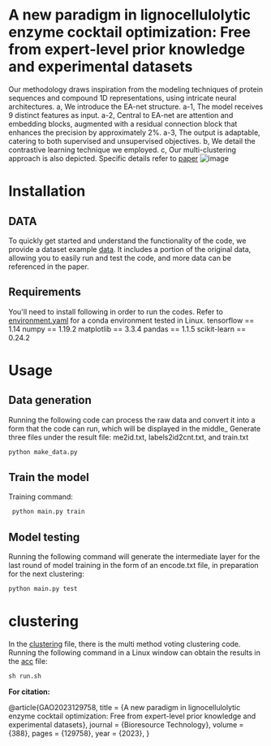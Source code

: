 
# A new paradigm in lignocellulolytic enzyme cocktail optimization: Free from expert-level prior knowledge and experimental datasets

Our methodology draws inspiration from the modeling techniques of protein sequences and compound 1D representations, using intricate neural architectures. a, We introduce the EA-net structure. a-1, The model receives 9 distinct features as input. a-2, Central to EA-net are attention and embedding blocks, augmented with a residual connection block that enhances the precision by approximately 2%. a-3, The output is adaptable, catering to both supervised and unsupervised objectives. b, We detail the contrastive learning technique we employed. c, Our multi-clustering approach is also depicted. Specific details refer to [paper](https://www.sciencedirect.com/science/article/abs/pii/S0960852423011860)
![image](figures/model.png)

# Installation
## DATA

To quickly get started and understand the functionality of the code, we provide a dataset example [data](data). It includes a portion of the original data, allowing you to easily run and test the code, and more data can be referenced in the paper.

## Requirements
You'll need to install following in order to run the codes. Refer to [environment.yaml](environment.yaml) for a conda environment tested in Linux.
tensorflow == 1.14
numpy == 1.19.2
matplotlib == 3.3.4
pandas == 1.1.5
scikit-learn == 0.24.2 

# Usage

## Data generation
Running the following code can process the raw data and convert it into a form that the code can run, which will be displayed in the middle_ Generate three files under the result file: me2id.txt, labels2id2cnt.txt, and train.txt
```python
python make_data.py
 ```
## Train the model
Training command:
```python
 python main.py train
```
## Model testing
Running the following command will generate the intermediate layer for the last round of model training in the form of an encode.txt file, in preparation for the next clustering:
```python
python main.py test
```
# clustering
In the [clustering](clustering) file, there is the multi method voting clustering code. Running the following command in a Linux window can obtain the results in the [acc](clustering/acc) file:
```python
sh run.sh
```

**For citation:**

@article{GAO2023129758,
title = {A new paradigm in lignocellulolytic enzyme cocktail optimization: Free from expert-level prior knowledge and experimental datasets},
journal = {Bioresource Technology},
volume = {388},
pages = {129758},
year = {2023},
}